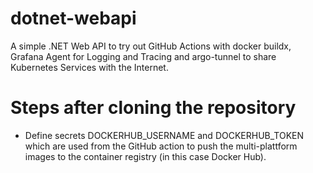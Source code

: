 # dotnet-webapi
A simple .NET Web API to try out GitHub Actions with docker buildx, Grafana Agent for Logging and Tracing and argo-tunnel to share Kubernetes Services with the Internet.

# Steps after cloning the repository
* Define secrets DOCKERHUB_USERNAME and DOCKERHUB_TOKEN which are used from the GitHub action to push the multi-plattform images to the container registry (in this case Docker Hub).
